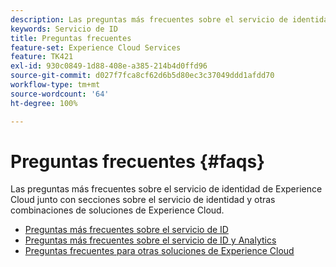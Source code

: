```yaml
---
description: Las preguntas más frecuentes sobre el servicio de identidad de Experience Cloud junto con secciones sobre el servicio de identidad y otras combinaciones de soluciones de Experience Cloud.
keywords: Servicio de ID
title: Preguntas frecuentes
feature-set: Experience Cloud Services
feature: TK421
exl-id: 930c0849-1d88-408e-a385-214b4d0ffd96
source-git-commit: d027f7fca8cf62d6b5d80ec3c37049ddd1afdd70
workflow-type: tm+mt
source-wordcount: '64'
ht-degree: 100%

---
```


# Preguntas frecuentes {#faqs}

Las preguntas más frecuentes sobre el servicio de identidad de Experience Cloud junto con secciones sobre el servicio de identidad y otras combinaciones de soluciones de Experience Cloud.

* [Preguntas más frecuentes sobre el servicio de ID](faq.md)
* [Preguntas más frecuentes sobre el servicio de ID y Analytics](analytics-faq.md)
* [Preguntas frecuentes para otras soluciones de Experience Cloud](other-faq.md)
